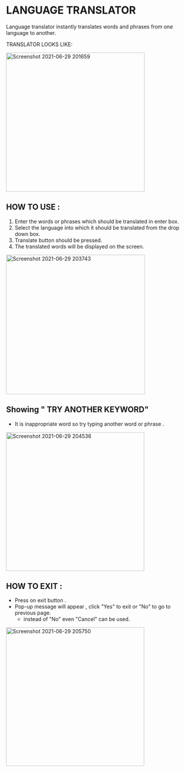 # LANGUAGE TRANSLATOR
Language translator instantly translates words and  phrases from one language to another.

TRANSLATOR LOOKS LIKE:



<img width="377" alt="Screenshot 2021-06-29 201659" src="https://user-images.githubusercontent.com/86656428/123819688-990a5b00-d917-11eb-8a7b-1b171ace5064.png">

## HOW TO USE :
1. Enter the words or phrases which should be translated in enter box.
2. Select the language into which it should be translated from the drop down box.
3. Translate button should be pressed.
4. The translated words will be displayed on the screen. 



<img width="378" alt="Screenshot 2021-06-29 203743" src="https://user-images.githubusercontent.com/86656428/123822461-f1425c80-d919-11eb-970e-d5083bc9148c.png">




## Showing " TRY ANOTHER KEYWORD"
- It is inappropriate word so try typing another word or phrase .

<img width="376" alt="Screenshot 2021-06-29 204536" src="https://user-images.githubusercontent.com/86656428/123823720-14b9d700-d91b-11eb-9295-f8b5fa1a9ea4.png">


## HOW TO EXIT :
- Press on exit button .
- Pop-up message will appear , click "Yes" to exit or "No" to go to previous page.
   - instead of "No" even "Cancel" can be used.



<img width="376" alt="Screenshot 2021-06-29 205750" src="https://user-images.githubusercontent.com/86656428/123825700-c3124c00-d91c-11eb-9f21-faa186726123.png">
